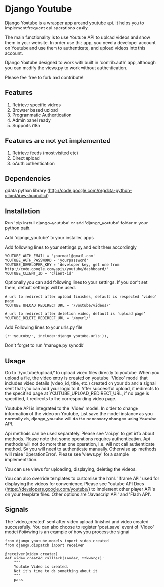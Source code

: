 Django Youtube
==============

Django Youtube is a wrapper app around youtube api. It helps you to implement frequent api operations easily.

The main functionality is to use Youtube API to upload videos and show them in your website.
In order use this app, you need a developer account on Youtube and use them to authenticate, and upload videos into this account.

Django Youtube designed to work with built in 'contrib.auth' app, although you can modify the views.py to work without authentication.

Please feel free to fork and contribute!

Features
--------

1. Retrieve specific videos
3. Browser based upload
4. Programmatic Authentication
5. Admin panel ready
6. Supports i18n

Features are not yet implemented
--------------------------------

1. Retrieve feeds (most visited etc)
2. Direct upload
3. oAuth authentication

Dependencies
------------

gdata python library (http://code.google.com/p/gdata-python-client/downloads/list)

Installation
------------

Run 'pip install django-youtube' or add 'django_youtube' folder at your python path.

Add 'django_youtube' to your installed apps

Add following lines to your settings.py and edit them accordingly

    YOUTUBE_AUTH_EMAIL = 'yourmail@gmail.com'
    YOUTUBE_AUTH_PASSWORD = 'yourpassword'
    YOUTUBE_DEVELOPER_KEY = 'developer key, get one from http://code.google.com/apis/youtube/dashboard/'
    YOUTUBE_CLIENT_ID = 'client-id'
    
Optionally you can add following lines to your settings. If you don't set them, default settings will be used.
    
    # url to redirect after upload finishes, default is respected 'video' page
    YOUTUBE_UPLOAD_REDIRECT_URL = '/youtube/videos/'

    # url to redirect after deletion video, default is 'upload page'
    YOUTUBE_DELETE_REDIRECT_URL = '/myurl/'

Add Following lines to your urls.py file

    (r'^youtube/', include('django_youtube.urls')),
    
Don't forget to run 'manage.py syncdb'

Usage
-----

Go to '/youtube/upload/' to upload video files directly to youtube. When you upload a file, the video entry is created on youtube, 'Video' model that includes video details (video_id, title, etc.) created on your db and a signal sent that you can add your logic to it.
After successful upload, it redirects to the specified page at YOUTUBE_UPLOAD_REDIRECT_URL, if no page is specified, it redirects to the corresponding video page.

Youtube API is integrated to the 'Video' model. In order to change information of the video on Youtube, just save the model instance as you normally do, django_youtube will do the necessary changes using Youtube API.

Api methods can be used separately. Please see 'api.py' to get info about methods. Please note that some operations requires authentication. Api methods will not do more than one operation, i.e. will not call authenticate method. So you will need to authenticate manually. Otherwise api methods will raise 'OperationError'.  Please see 'views.py' for a sample implementation.

You can use views for uploading, displaying, deleting the videos.

You can also override templates to customise the html. 'Iframe API' used for displaying the videos for convenience. Please see Youtube API Docs (https://developers.google.com/youtube/) to implement other player API's on your template files. Other options are 'Javascript API' and 'Flash API'.

Signals
-------

The 'video_created' sent after video upload finished and video created successfully. You can also choose to register 'post_save' event of 'Video' model
Following is an example of how you process the signal

    from django_youtube.models import video_created
    from django.dispatch import receiver
    
    @receiver(video_created)
    def video_created_callback(sender, **kwargs):
        """
        Youtube Video is created.
        Not it's time to do something about it
        """
        pass
